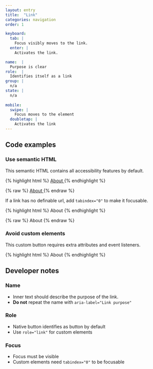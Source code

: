 ```yaml
---
layout: entry
title:  "Link"
categories: navigation
order: 1

keyboard:
  tab: |
    Focus visibly moves to the link.
  enter: |
    Activates the link.

name:  |
  Purpose is clear
role:  |
  Identifies itself as a link
group: |
  n/a
state: |
  n/a
            
mobile:
  swipe: |
    Focus moves to the element
  doubletap: |
    Activates the link
---
```


## Code examples

### Use semantic HTML
This semantic HTML contains all accessibility features by default. 

{% highlight html %}
<a href="/about/">
  About
</a>
{% endhighlight %}

{% raw %}
<a href="/about/">
  About
</a>
{% endraw %}

If a link has no definable url, add `tabindex="0"` to make it focusable.

{% highlight html %}
<a tabindex="0">
  About
</a>
{% endhighlight %}

{% raw %}
<a tabindex="0">
  About
</a>
{% endraw %}

### Avoid custom elements
This custom button requires extra attributes and event listeners.

{% highlight html %}
<custom-element role="link" tabindex="0">
  About
</custom-element>
{% endhighlight %}

## Developer notes

### Name
- Inner text should describe the purpose of the link.
- **Do not** repeat the name with `aria-label="Link purpose"` 

### Role
- Native button identifies as button by default
- Use `role="link"` for custom elements

### Focus
- Focus must be visible
- Custom elements need `tabindex="0"` to be focusable

